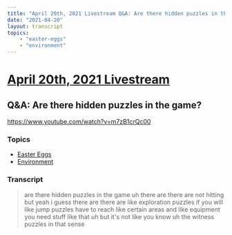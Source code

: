 ```yaml
---
title: "April 20th, 2021 Livestream Q&A: Are there hidden puzzles in the game?"
date: "2021-04-20"
layout: transcript
topics:
    - "easter-eggs"
    - "environment"
---
```

# [April 20th, 2021 Livestream](../2021-04-20.md)
## Q&A: Are there hidden puzzles in the game?
https://www.youtube.com/watch?v=m7zB1crQc00

### Topics
* [Easter Eggs](../topics/easter-eggs.md)
* [Environment](../topics/environment.md)

### Transcript

> are there hidden puzzles in the game uh there are there are not hitting but yeah i guess there are there are like exploration puzzles if you will like jump puzzles have to reach like certain areas and like equipment you need stuff like that uh but it's not like you know uh the witness puzzles in that sense
